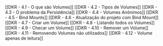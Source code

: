 [[DKR - 4.1 - O que são Volumes]]
[[DKR - 4.2 - Tipos de Volumes]]
[[DKR - 4.3 - O problema da Persistência]]
[[DKR - 4.4 - Volumes Anônimos]]
[[DKR - 4.5 - Bind Mounts]]
[[DKR - 4.6 - Atualização do projeto com Bind Mount]]
[[DKR - 4.7 - Criar um Volume]]
[[DKR - 4.8 - Listando todos os Volumes]]
[[DKR - 4.9 - Checar um Volume]]
[[DKR - 4.10 - Remover um Volume]]
[[DKR - 4.11 - Removendo Volumes não utilizados]]
[[DKR - 4.12 - Volume apenas de leitura]]
